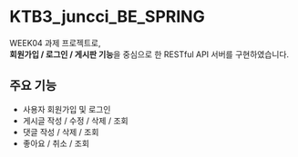 # KTB3_juncci_BE_SPRING

 WEEK04 과제 프로젝트로,  
**회원가입 / 로그인 / 게시판 기능**을 중심으로 한 RESTful API 서버를 구현하였습니다.

## 주요 기능
- 사용자 회원가입 및 로그인 
- 게시글 작성 / 수정 / 삭제 / 조회
- 댓글 작성 / 삭제 / 조회
- 좋아요 / 취소 / 조회

  
